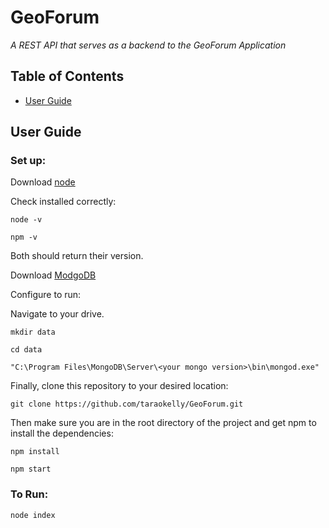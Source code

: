 # GeoForum

*A REST API that serves as a backend to the GeoForum Application*

## Table of Contents

+ [User Guide](#user-guide)

## User Guide

### Set up:

Download [node](https://nodejs.org/en/download/)

Check installed correctly:

```
node -v
```

```
npm -v
```

Both should return their version.

Download [ModgoDB](https://www.mongodb.com/download-center?jmp=nav#community)

Configure to run:

Navigate to your drive.

```
mkdir data
```

```
cd data
```

```
"C:\Program Files\MongoDB\Server\<your mongo version>\bin\mongod.exe"
```

Finally, clone this repository to your desired location:

```
git clone https://github.com/taraokelly/GeoForum.git
```

Then make sure you are in the root directory of the project and get npm to install the dependencies:

```
npm install
```

```
npm start
```

### To Run:

```
node index
```